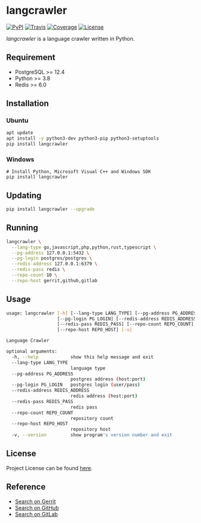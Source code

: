 # langcrawler

[![PyPI](https://img.shields.io/pypi/v/langcrawler.svg?color=brightgreen)](https://pypi.org/project/langcrawler/)
[![Travis](https://travis-ci.com/craftslab/langcrawler.svg?branch=master)](https://travis-ci.com/craftslab/langcrawler)
[![Coverage](https://coveralls.io/repos/github/craftslab/langcrawler/badge.svg?branch=master)](https://coveralls.io/github/craftslab/langcrawler?branch=master)
[![License](https://img.shields.io/github/license/craftslab/langcrawler.svg?color=brightgreen)](https://github.com/craftslab/langcrawler/blob/master/LICENSE)



*langcrawler* is a language crawler written in Python.



## Requirement

- PostgreSQL >= 12.4
- Python >= 3.8
- Redis >= 6.0



## Installation

### Ubuntu

```bash
apt update
apt install -y python3-dev python3-pip python3-setuptools
pip install langcrawler
```

### Windows

```
# Install Python, Microsoft Visual C++ and Windows SDK
pip install langcrawler
```



## Updating

```bash
pip install langcrawler --upgrade
```



## Running

```bash
langcrawler \
  --lang-type go,javascript,php,python,rust,typescript \
  --pg-address 127.0.0.1:5432 \
  --pg-login postgres/postgres \
  --redis-address 127.0.0.1:6379 \
  --redis-pass redis \
  --repo-count 10 \
  --repo-host gerrit,github,gitlab
```



## Usage

```bash
usage: langcrawler [-h] [--lang-type LANG_TYPE] [--pg-address PG_ADDRESS]
                   [--pg-login PG_LOGIN] [--redis-address REDIS_ADDRESS]
                   [--redis-pass REDIS_PASS] [--repo-count REPO_COUNT]
                   [--repo-host REPO_HOST] [-v]

Language Crawler

optional arguments:
  -h, --help            show this help message and exit
  --lang-type LANG_TYPE
                        language type
  --pg-address PG_ADDRESS
                        postgres address (host:port)
  --pg-login PG_LOGIN   postgres login (user/pass)
  --redis-address REDIS_ADDRESS
                        redis address (host:port)
  --redis-pass REDIS_PASS
                        redis pass
  --repo-count REPO_COUNT
                        repository count
  --repo-host REPO_HOST
                        repository host
  -v, --version         show program's version number and exit
```



## License

Project License can be found [here](https://github.com/craftslab/langcrawler/blob/master/LICENSE).



## Reference

- [Search on Gerrit](https://gerrit-documentation.storage.googleapis.com/Documentation/3.2.3/rest-api.html)
- [Search on GitHub](https://developer.github.com/v3/search/)
- [Search on GitLab](https://docs.gitlab.com/ee/api/api_resources.html)
